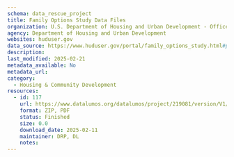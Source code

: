 ```yaml
---
schema: data_rescue_project 
title: Family Options Study Data Files
organization: U.S. Department of Housing and Urban Development - Office of Policy Development and Research
agency: Department of Housing and Urban Development
websites: huduser.gov
data_source: https://www.huduser.gov/portal/family_options_study.html#pdr-overview
description: 
last_modified: 2025-02-21
metadata_available: No
metadata_url: 
category:
  - Housing & Community Development 
resources:
  - id: 117
    url: https://www.datalumos.org/datalumos/project/219081/version/V1/view
    format: ZIP, PDF
    status: Finished
    size: 0.0
    download_date: 2025-02-11
    maintainer: DRP, DL
    notes: 
---
```

